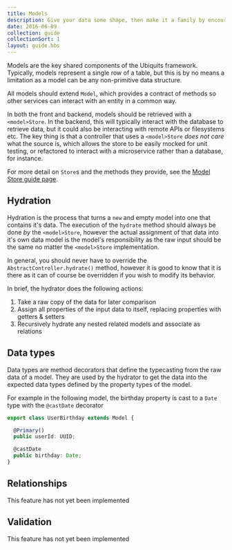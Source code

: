 ```yaml
---
title: Models
description: Give your data some shape, then make it a family by encouraging relationships
date: 2016-06-09
collection: guide
collectionSort: 1
layout: guide.hbs
---
```


Models are the key shared components of the Ubiquits framework. 
Typically, models represent a single row of a table, but this is by no means a limitation as a model can be any 
non-primitive data structure.

All models should extend `Model`, which provides a contract of methods so other services can interact
 with an entity in a common way.

In both the front and backend, models should be retrieved with a `<model>Store`. In the backend, this will typically
 interact with the database to retrieve data, but it could also be interacting with remote APIs or filesystems etc.
The key thing is that a controller that uses a `<model>Store` *does not care* what the source is, which allows the store to be
easily mocked for unit testing, or refactored to interact with a microservice rather than a database, for instance.

For more detail on `Store`s and the methods they provide, see the [Model Store guide page](/guide/model-stores).

## Hydration
Hydration is the process that turns a `new` and empty model into one that contains it's data. The execution of the `hydrate`
method should always be done *by* the `<model>Store`, however the actual assignment of that data into it's own data model
is the model's responsibility as the raw input should be the same no matter the `<model>Store` implementation.

In general, you should never have to override the `AbstractController.hydrate()` method, however it is good to know that
it is there as it can of course be overridden if you wish to modify its behavior.

In brief, the hydrator does the following actions:
1. Take a raw copy of the data for later comparison
1. Assign all properties of the input data to itself, replacing properties with getters & setters
1. Recursively hydrate any nested related models and associate as relations


## Data types
Data types are method decorators that define the typecasting from the raw data of a model. They are used by the hydrator
to get the data into the expected data types defined by the property types of the model.

For example in the following model, the birthday property is cast to a `Date` type with the `@castDate` decorator
```typescript
export class UserBirthday extends Model {

  @Primary()
  public userId: UUID;

  @castDate
  public birthday: Date;
}
```

## Relationships
This feature has not yet been implemented
## Validation
This feature has not yet been implemented

